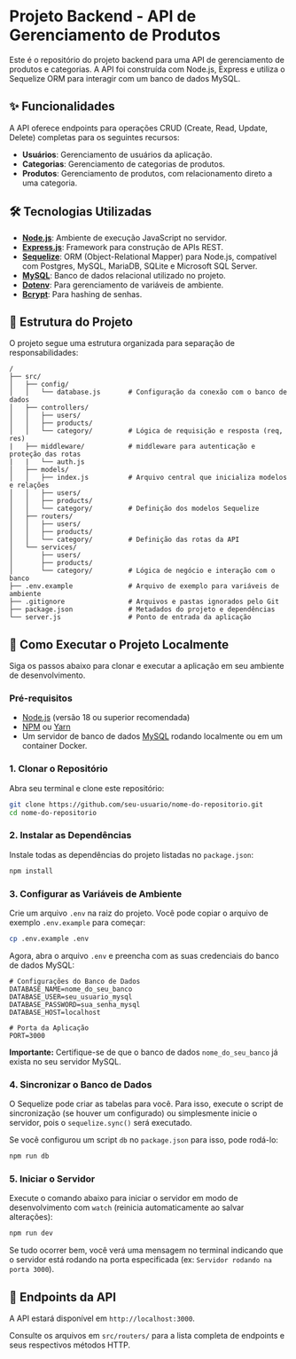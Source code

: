 # Projeto Backend - API de Gerenciamento de Produtos

Este é o repositório do projeto backend para uma API de gerenciamento de produtos e categorias. A API foi construída com Node.js, Express e utiliza o Sequelize ORM para interagir com um banco de dados MySQL.

## ✨ Funcionalidades

A API oferece endpoints para operações CRUD (Create, Read, Update, Delete) completas para os seguintes recursos:

*   **Usuários**: Gerenciamento de usuários da aplicação.
*   **Categorias**: Gerenciamento de categorias de produtos.
*   **Produtos**: Gerenciamento de produtos, com relacionamento direto a uma categoria.

## 🛠️ Tecnologias Utilizadas

*   **[Node.js](https://nodejs.org/)**: Ambiente de execução JavaScript no servidor.
*   **[Express.js](https://expressjs.com/)**: Framework para construção de APIs REST.
*   **[Sequelize](https://sequelize.org/)**: ORM (Object-Relational Mapper) para Node.js, compatível com Postgres, MySQL, MariaDB, SQLite e Microsoft SQL Server.
*   **[MySQL](https://www.mysql.com/)**: Banco de dados relacional utilizado no projeto.
*   **[Dotenv](https://www.npmjs.com/package/dotenv)**: Para gerenciamento de variáveis de ambiente.
*   **[Bcrypt](https://www.npmjs.com/package/bcrypt)**: Para hashing de senhas.

## 📂 Estrutura do Projeto

O projeto segue uma estrutura organizada para separação de responsabilidades:

```
/
├── src/
│   ├── config/
│   │   └── database.js       # Configuração da conexão com o banco de dados
│   ├── controllers/
│   │   ├── users/
│   │   ├── products/
│   │   └── category/         # Lógica de requisição e resposta (req, res)
|   ├── middleware/           # middleware para autenticação e proteção das rotas
|   |   └── auth.js
│   ├── models/
│   │   ├── index.js          # Arquivo central que inicializa modelos e relações
│   │   ├── users/
│   │   ├── products/
│   │   └── category/         # Definição dos modelos Sequelize
│   ├── routers/
│   │   ├── users/
│   │   ├── products/
│   │   └── category/         # Definição das rotas da API
│   └── services/
│       ├── users/
│       ├── products/
│       └── category/         # Lógica de negócio e interação com o banco
├── .env.example              # Arquivo de exemplo para variáveis de ambiente
├── .gitignore                # Arquivos e pastas ignorados pelo Git
├── package.json              # Metadados do projeto e dependências
└── server.js                 # Ponto de entrada da aplicação
```

## 🚀 Como Executar o Projeto Localmente

Siga os passos abaixo para clonar e executar a aplicação em seu ambiente de desenvolvimento.

### Pré-requisitos

*   [Node.js](https://nodejs.org/) (versão 18 ou superior recomendada)
*   [NPM](https://www.npmjs.com/) ou [Yarn](https://yarnpkg.com/)
*   Um servidor de banco de dados [MySQL](https://www.mysql.com/) rodando localmente ou em um container Docker.

### 1. Clonar o Repositório

Abra seu terminal e clone este repositório:

```bash
git clone https://github.com/seu-usuario/nome-do-repositorio.git
cd nome-do-repositorio
```

### 2. Instalar as Dependências

Instale todas as dependências do projeto listadas no `package.json`:

```bash
npm install
```

### 3. Configurar as Variáveis de Ambiente

Crie um arquivo `.env` na raiz do projeto. Você pode copiar o arquivo de exemplo `.env.example` para começar:

```bash
cp .env.example .env
```

Agora, abra o arquivo `.env` e preencha com as suas credenciais do banco de dados MySQL:

```env
# Configurações do Banco de Dados
DATABASE_NAME=nome_do_seu_banco
DATABASE_USER=seu_usuario_mysql
DATABASE_PASSWORD=sua_senha_mysql
DATABASE_HOST=localhost

# Porta da Aplicação
PORT=3000
```

**Importante:** Certifique-se de que o banco de dados `nome_do_seu_banco` já exista no seu servidor MySQL.

### 4. Sincronizar o Banco de Dados

O Sequelize pode criar as tabelas para você. Para isso, execute o script de sincronização (se houver um configurado) ou simplesmente inicie o servidor, pois o `sequelize.sync()` será executado.

Se você configurou um script `db` no `package.json` para isso, pode rodá-lo:
```bash
npm run db
```

### 5. Iniciar o Servidor

Execute o comando abaixo para iniciar o servidor em modo de desenvolvimento com `watch` (reinicia automaticamente ao salvar alterações):

```bash
npm run dev
```

Se tudo ocorrer bem, você verá uma mensagem no terminal indicando que o servidor está rodando na porta especificada (ex: `Servidor rodando na porta 3000`).

## 🧪 Endpoints da API

A API estará disponível em `http://localhost:3000`. 

Consulte os arquivos em `src/routers/` para a lista completa de endpoints e seus respectivos métodos HTTP.
